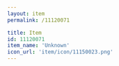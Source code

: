```yaml
---
layout: item
permalink: /11120071

title: Item
id: 11120071
item_name: 'Unknown'
icon_url: 'item/icon/11150023.png'
---
```

